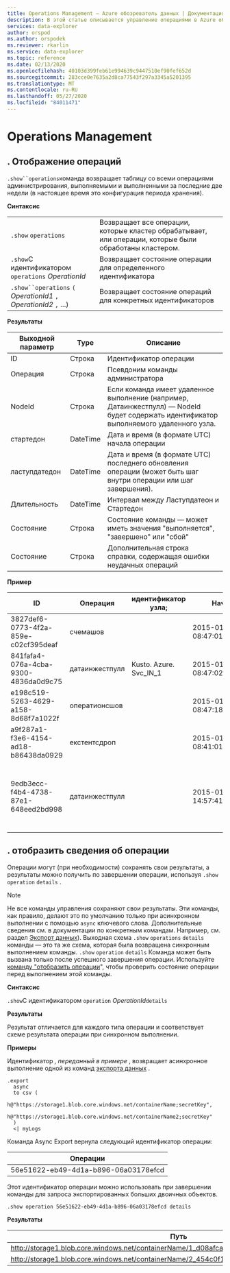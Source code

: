 ```yaml
---
title: Operations Management — Azure обозреватель данных | Документация Майкрософт
description: В этой статье описывается управление операциями в Azure обозреватель данных.
services: data-explorer
author: orspod
ms.author: orspodek
ms.reviewer: rkarlin
ms.service: data-explorer
ms.topic: reference
ms.date: 02/13/2020
ms.openlocfilehash: 40103d399feb61e994639c9447510ef90fef652d
ms.sourcegitcommit: 283cce0e7635a2d8ca77543f297a3345a5201395
ms.translationtype: MT
ms.contentlocale: ru-RU
ms.lasthandoff: 05/27/2020
ms.locfileid: "84011471"
---
```

# <a name="operations-management"></a>Operations Management

## <a name="show-operations"></a>. Отображение операций

`.show``operations`команда возвращает таблицу со всеми операциями администрирования, выполняемыми и выполненными за последние две недели (в настоящее время это конфигурация периода хранения).

**Синтаксис**

|||
|---|---| 
|`.show` `operations`              |Возвращает все операции, которые кластер обрабатывает, или операции, которые были обработаны кластером.
|`.show`С идентификатором `operations` *OperationId*|Возвращает состояние операции для определенного идентификатора 
|`.show``operations` `(` *OperationId1* `,` *OperationId2* `,` ...)|Возвращает состояние операций для конкретных идентификаторов

**Результаты**
 
|Выходной параметр |Type |Описание
|---|---|---
|ID |Строка |Идентификатор операции
|Операция |Строка |Псевдоним команды администратора
|NodeId |Строка |Если команда имеет удаленное выполнение (например, Датаинжестпулл) — NodeId будет содержать идентификатор выполняемого удаленного узла.
|стартедон |DateTime |Дата и время (в формате UTC) начала операции
|ластупдатедон |DateTime |Дата и время (в формате UTC) последнего обновления операции (может быть шаг внутри операции или шаг завершения).
|Длительность |DateTime |Интервал между Ластупдатеон и Стартедон
|Состояние |Строка |Состояние команды — может иметь значения "выполняется", "завершено" или "сбой"
|Состояние |Строка |Дополнительная строка справки, содержащая ошибки неудачных операций
 
**Пример**
 
|ID |Операция |идентификатор узла; |Начато |Последнее обновление |Длительность |Состояние |Состояние 
|--|--|--|--|--|--|--|--
|3827def6-0773-4f2a-859e-c02cf395deaf |счемашов | |2015-01-06 08:47:01.0000000 |2015-01-06 08:47:01.0000000 |0001-01-01 00:00:00.0000000 |Завершено |
|841fafa4-076a-4cba-9300-4836da0d9c75 |датаинжестпулл |Kusto. Azure. Svc_IN_1 |2015-01-06 08:47:02.0000000 |2015-01-06 08:48:19.0000000 |0001-01-01 00:01:17.0000000 |Завершено |
|e198c519-5263-4629-a158-8d68f7a1022f |оператионсшов | |2015-01-06 08:47:18.0000000 |2015-01-06 08:47:18.0000000 |0001-01-01 00:00:00.0000000 |Завершено |
|a9f287a1-f3e6-4154-ad18-b86438da0929 |екстентсдроп | |2015-01-11 08:41:01.0000000 |0001-01-01 00:00:00.0000000 |0001-01-01 00:00:00.0000000 |InProgress |
|9edb3ecc-f4b4-4738-87e1-648eed2bd998 |датаинжестпулл | |2015-01-10 14:57:41.0000000 |2015-01-10 14:57:41.0000000 |0001-01-01 00:00:00.0000000 |Failed |Коллекция была изменена. Операция перечисления не может быть выполнена.

## <a name="show-operation-details"></a>. отобразить сведения об операции

Операции могут (при необходимости) сохранять свои результаты, а результаты можно получить по завершении операции, используя `.show` `operation` `details` .

> [!NOTE]
> Не все команды управления сохраняют свои результаты. Эти команды, как правило, делают это по умолчанию только при асинхронном выполнении с помощью `async` ключевого слова. Дополнительные сведения см. в документации по конкретным командам. Например, см. раздел [Экспорт данных](data-export/index.md)).
> Выходная схема `.show` `operations` `details` команды — это та же схема, которая была возвращена синхронным выполнением команды.
> `.show` `operation` `details` Команда может быть вызвана только после успешного завершения операции. Используйте [команду "отобразить операции](#show-operations)", чтобы проверить состояние операции перед выполнением этой команды.

**Синтаксис**

`.show`С идентификатором `operation` *OperationId*`details`

**Результаты**

Результат отличается для каждого типа операции и соответствует схеме результата операции при синхронном выполнении.

**Примеры**

Идентификатор *, переданный в примере* , возвращает асинхронное выполнение одной из команд [экспорта данных](../management/data-export/index.md) .

```kusto 
.export 
  async 
  to csv ( 
    h@"https://storage1.blob.core.windows.net/containerName;secretKey", 
    h@"https://storage1.blob.core.windows.net/containerName2;secretKey" 
  ) 
  <| myLogs 

```

Команда Async Export вернула следующий идентификатор операции:

|Операции|
|---|
|56e51622-eb49-4d1a-b896-06a03178efcd|

Этот идентификатор операции можно использовать при завершении команды для запроса экспортированных больших двоичных объектов. 

```kusto
.show operation 56e51622-eb49-4d1a-b896-06a03178efcd details 
```

**Результаты**

|Путь|нумрекордс|
|---|---|
|http://storage1.blob.core.windows.net/containerName/1_d08afcae2f044c1092b279412dcb571b.csv|10|
|http://storage1.blob.core.windows.net/containerName/2_454c0f1359e24795b6529da8a0101330.csv|15|
